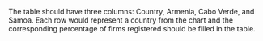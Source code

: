The table should have three columns: Country, Armenia, Cabo Verde, and Samoa. Each row would represent a country from the chart and the corresponding percentage of firms registered should be filled in the table.